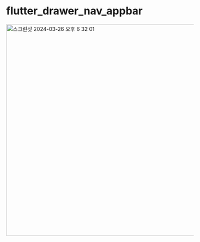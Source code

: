 # flutter_drawer_nav_appbar

<img width="568" alt="스크린샷 2024-03-26 오후 6 32 01" src="https://github.com/ssujjy/flutter_drawer_nav_appbar/assets/132913985/8ec4749a-4225-4df4-ad81-3e0324fdbefc">
